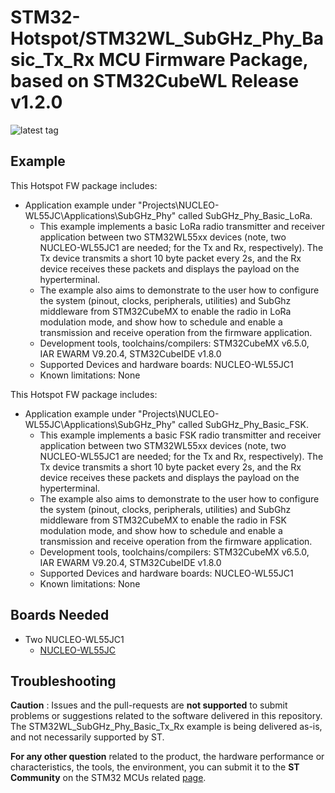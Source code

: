 # STM32-Hotspot/STM32WL_SubGHz_Phy_Basic_Tx_Rx MCU Firmware Package, based on STM32CubeWL Release v1.2.0

![latest tag](https://img.shields.io/github/v/tag/STMicroelectronics/STM32CubeWL.svg?color=brightgreen)

## Example

This Hotspot FW package includes:
* Application example under "Projects\NUCLEO-WL55JC\Applications\SubGHz_Phy" called SubGHz_Phy_Basic_LoRa.     
   * This example implements a basic LoRa radio transmitter and receiver application between two STM32WL55xx devices (note, two NUCLEO-WL55JC1 are needed; for the Tx and Rx, respectively). The Tx device transmits a short 10 byte packet every 2s, and the Rx device receives these packets and displays the payload on the hyperterminal. 
   * The example also aims to demonstrate to the user how to configure the system (pinout, clocks, peripherals, utilities) and SubGhz middleware from STM32CubeMX to enable the radio in LoRa modulation mode, and show how to schedule and enable a transmission and receive operation from the firmware application.       
   * Development tools, toolchains/compilers: STM32CubeMX v6.5.0, IAR EWARM V9.20.4, STM32CubeIDE v1.8.0
   * Supported Devices and hardware boards: NUCLEO-WL55JC1
   * Known limitations: None

This Hotspot FW package includes:
* Application example under "Projects\NUCLEO-WL55JC\Applications\SubGHz_Phy" called SubGHz_Phy_Basic_FSK.     
   * This example implements a basic FSK radio transmitter and receiver application between two STM32WL55xx devices (note, two NUCLEO-WL55JC1 are needed; for the Tx and Rx, respectively). The Tx device transmits a short 10 byte packet every 2s, and the Rx device receives these packets and displays the payload on the hyperterminal. 
   * The example also aims to demonstrate to the user how to configure the system (pinout, clocks, peripherals, utilities) and SubGhz middleware from STM32CubeMX to enable the radio in FSK modulation mode, and show how to schedule and enable a transmission and receive operation from the firmware application.       
   * Development tools, toolchains/compilers: STM32CubeMX v6.5.0, IAR EWARM V9.20.4, STM32CubeIDE v1.8.0
   * Supported Devices and hardware boards: NUCLEO-WL55JC1
   * Known limitations: None
   
## Boards Needed

  * Two NUCLEO-WL55JC1
    * [NUCLEO-WL55JC](https://www.st.com/en/evaluation-tools/nucleo-wl55jc.html)

## Troubleshooting

**Caution** : Issues and the pull-requests are **not supported** to submit problems or suggestions related to the software delivered in this repository. The STM32WL_SubGHz_Phy_Basic_Tx_Rx example is being delivered as-is, and not necessarily supported by ST.

**For any other question** related to the product, the hardware performance or characteristics, the tools, the environment, you can submit it to the **ST Community** on the STM32 MCUs related [page](https://community.st.com/s/topic/0TO0X000000BSqSWAW/stm32-mcus).

